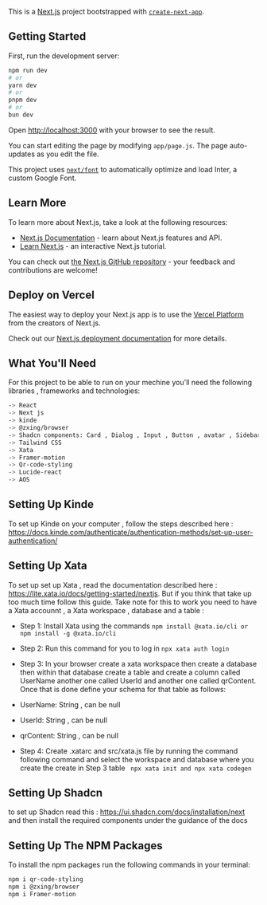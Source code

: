 This is a [Next.js](https://nextjs.org/) project bootstrapped with [`create-next-app`](https://github.com/vercel/next.js/tree/canary/packages/create-next-app).

## Getting Started

First, run the development server:

```bash
npm run dev
# or
yarn dev
# or
pnpm dev
# or
bun dev
```

Open [http://localhost:3000](http://localhost:3000) with your browser to see the result.

You can start editing the page by modifying `app/page.js`. The page auto-updates as you edit the file.

This project uses [`next/font`](https://nextjs.org/docs/basic-features/font-optimization) to automatically optimize and load Inter, a custom Google Font.

## Learn More

To learn more about Next.js, take a look at the following resources:

- [Next.js Documentation](https://nextjs.org/docs) - learn about Next.js features and API.
- [Learn Next.js](https://nextjs.org/learn) - an interactive Next.js tutorial.

You can check out [the Next.js GitHub repository](https://github.com/vercel/next.js/) - your feedback and contributions are welcome!

## Deploy on Vercel

The easiest way to deploy your Next.js app is to use the [Vercel Platform](https://vercel.com/new?utm_medium=default-template&filter=next.js&utm_source=create-next-app&utm_campaign=create-next-app-readme) from the creators of Next.js.

Check out our [Next.js deployment documentation](https://nextjs.org/docs/deployment) for more details.


## What You'll Need

For this project to be able to run on your mechine you'll need  the following libraries , frameworks and technologies:
````bash
-> React
-> Next js
-> kinde
-> @zxing/browser
-> Shadcn components: Card , Dialog , Input , Button , avatar , Sidebar1 
-> Tailwind CSS
-> Xata
-> Framer-motion
-> Qr-code-styling
-> Lucide-react
-> AOS
````

 ## Setting Up Kinde

 To set up Kinde on your computer , follow the steps described here : https://docs.kinde.com/authenticate/authentication-methods/set-up-user-authentication/



 ## Setting Up Xata

 To set up set up Xata , read the documentation described here : https://lite.xata.io/docs/getting-started/nextjs. But if you think that take up too much time follow this guide. Take note for this to work you need to have a Xata accounnt , a Xata workspace , database and a table :

 - Step 1:   Install Xata using the commands ```` npm install @xata.io/cli or npm install -g @xata.io/cli ````

-  Step 2:   Run this command for you to log in  ```` npx xata auth login ````

 - Step 3:   In your browser create a xata workspace then create a database then within that database create a table and create a column called UserName  another one called UserId and another one called qrContent. Once that is done define your schema for that table as follows:

 - UserName: String , can be null 
 -  UserId: String , can be null 
 -  qrContent: String , can be null 
 
-  Step 4:   Create .xatarc and src/xata.js file by running the command following command and select the workspace and database where you create the create in Step 3 table  ```` npx xata init and npx xata codegen```` 
            
            
 

 ## Setting Up Shadcn 

 to set up Shadcn read this : https://ui.shadcn.com/docs/installation/next and then install the required components under the guidance of the docs 

## Setting Up The NPM Packages

To install the npm packages run the following commands in your terminal:

 ````bash
 npm i qr-code-styling 
 npm i @zxing/browser
 npm i Framer-motion
````